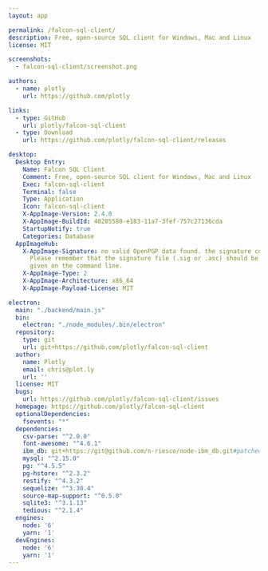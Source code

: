 ```yaml
---
layout: app

permalink: /falcon-sql-client/
description: Free, open-source SQL client for Windows, Mac and Linux
license: MIT

screenshots:
  - falcon-sql-client/screenshot.png

authors:
  - name: plotly
    url: https://github.com/plotly

links:
  - type: GitHub
    url: plotly/falcon-sql-client
  - type: Download
    url: https://github.com/plotly/falcon-sql-client/releases

desktop:
  Desktop Entry:
    Name: Falcon SQL Client
    Comment: Free, open-source SQL client for Windows, Mac and Linux
    Exec: falcon-sql-client
    Terminal: false
    Type: Application
    Icon: falcon-sql-client
    X-AppImage-Version: 2.4.0
    X-AppImage-BuildId: 40285580-e183-11a7-3fef-757c27136cda
    StartupNotify: true
    Categories: Database
  AppImageHub:
    X-AppImage-Signature: no valid OpenPGP data found. the signature could not be verified.
      Please remember that the signature file (.sig or .asc) should be the first file
      given on the command line.
    X-AppImage-Type: 2
    X-AppImage-Architecture: x86_64
    X-AppImage-Payload-License: MIT

electron:
  main: "./backend/main.js"
  bin:
    electron: "./node_modules/.bin/electron"
  repository:
    type: git
    url: git+https://github.com/plotly/falcon-sql-client
  author:
    name: Plotly
    email: chris@plot.ly
    url: ''
  license: MIT
  bugs:
    url: https://github.com/plotly/falcon-sql-client/issues
  homepage: https://github.com/plotly/falcon-sql-client
  optionalDependencies:
    fsevents: "*"
  dependencies:
    csv-parse: "^2.0.0"
    font-awesome: "^4.6.1"
    ibm_db: git+https://git@github.com/n-riesco/node-ibm_db.git#patched-v2.2.1
    mysql: "^2.15.0"
    pg: "^4.5.5"
    pg-hstore: "^2.3.2"
    restify: "^4.3.2"
    sequelize: "^3.30.4"
    source-map-support: "^0.5.0"
    sqlite3: "^3.1.13"
    tedious: "^2.1.4"
  engines:
    node: '6'
    yarn: '1'
  devEngines:
    node: '6'
    yarn: '1'
---
```

